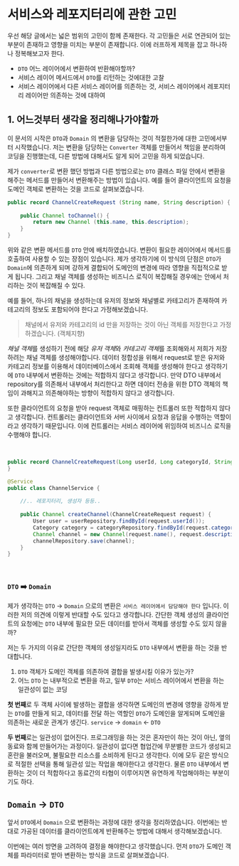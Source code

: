 # 서비스와 레포지터리에 관한 고민

우선 해당 글에서는 넓은 범위의 고민이 함께 존재한다. 각 고민들은 서로 연관되어 있는 부분이 존재하고 
영향을 미치는 부분이 존재합니다. 이에 러프하게 제목을 잡고 하나하나 정복해보고자 한다.

- `DTO` 어느 레이어에서 변환하여 반환해야할까?
- 서비스 레이어 메서드에서 `DTO`를 리턴하는 것에대한 고찰
- 서비스 레이어에서 다른 서비스 레이어를 의존하는 것, 서비스 레이어에서 레포지터리 레이어만 의존하는 것에 대하여


## 1. 어느것부터 생각을 정리해나가야할까
이 문서의 시작은 `DTO`과 `Domain` 의 변환을 담당하는 것이 적절한가에 대한 고민에서부터 시작했습니다.
저는 변환을 담당하는 `Converter` 객체를 만들어서 책임을 분리하여 코딩을 진행했는데, 
다른 방법에 대해서도 알게 되어 고민을 하게 되었습니다.

제가 `converter`로 변환 했던 방법과 다른 방법으로는 `DTO` 클래스 파일 안에서 변환을 해주는 메서드를 만들어서 변환해주는 방법이 있습니다. 예를 들어
클라이언트의 요청을 도메인 객체로 변환하는 것을 코드로 살펴보겠습니다.
```java
public record ChannelCreateRequest (String name, String description) {
    
    public Channel toChannel() {
        return new Channel (this.name, this.description);
    }
}
```
위와 같은 변환 메서드를 `DTO` 안에 배치하였습니다. 변환이 필요한 레이어에서 메서드를 호출하여 사용할 수 있는 장점이 있습니다.
제가 생각하기에 이 방식의 단점은 `DTO`가 `Domain`에 의존하게 되며 강하게 결합되어 도메인의 변경에 따라 영향을 직접적으로
받게 됩니다. 그리고 채널 객체를 생성하는 비즈니스 로직이 복잡해질 경우에는 안에서 처리하는 것이 복잡해질 수 있다.

예를 들어, 하나의 채널을 생성하는데 유저의 정보와 채널별로 카테고리가 존재하여 카테고리의 정보도 포함되어야 한다고
가정해보겠습니다.

> 채널에서 유저와 카테고리의 id 만을 저장하는 것이 아닌 객체를 저장한다고 가정하겠습니다. (객체지향)

*채널 객체*를 생성하기 전에 해당 *유저 객체*와 *카테고리 객체*를 조회해와서 저희가 저장하려는 채널 객체를 
생성해야합니다. 데이터 정합성을 위해서 request로 받은 유저와 카테고리 정보를 이용해서 
데이터베이스에서 조회해 객체를 생성해야 한다고 생각하기에 `DTO` 내부에서 변환하는 것에는 적합하지 않다고 생각합니다. 
만약 DTO 내부에서 repository를 의존해서 내부에서 처리한다고 하면 데이터 전송을 위한 DTO 객체의 책임이 과해지고 
의존해야하는 방향이 적합하지 않다고 생각합니다. 

또한 클라이언트의 요청을 받아 request 객체로 매핑하는 컨트롤러 또한 적합하지 않다고 생각합니다. 컨트롤러는 클라이언트와 서버
사이에서 요청과 응답을 수행하는 역할이라고 생각하기 때문입니다. 이에 컨트롤러는 서비스 레이어에 위임하여 비즈니스 로직을
수행해야 합니다.

<br/>

```java
public record ChannelCreateRequest(Long userId, Long categoryId, String name, String description) {
}

@Service
public class ChannelService {
    
    //.. 레포지터리, 생성자 등등..
    
    public Channel createChannel(ChannelCreateRequest request) {
        User user = userRepository.findById(request.userId());
        Category category = categoryRepository.findById(request.categoryId());
        Channel channel = new Channel(request.name(), request.description(), user, category);
        channelRepository.save(channel);
    }
}
```

<br/>

### `DTO` ➡️ `Domain` 
제가 생각하는 `DTO` -> `Domain` 으로의 변환은 `서비스 레이어에서 담당해야 한다` 입니다.
이러한 저의 의견에 이렇게 반대할 수도 있다고 생각합니다. 간단한 객체 생성의 클라이언트의 요청에는 `DTO` 내부에 필요한
모든 데이터를 받아서 객체를 생성할 수도 있지 않을까? 

저는 두 가지의 이유로 간단한 객체의 생성일지라도 `DTO` 내부에서 변환을 하는 것을 반대합니다.
1. `DTO` 객체가 도메인 객체를 의존하여 결합을 발생시킬 이유가 있는가?
2. 어느 `DTO` 는 내부적으로 변환을 하고, 일부 `DTO`는 서비스 레이어에서 변환을 하는 일관성이 없는 코딩

**첫 번째**로 두 객체 사이에 발생하는 결합을 생각하면 도메인의 변경에 영향을 강하게 받는 `DTO`를 만들게 되고, 데이터를 전달
하는 역할인 `DTO`가 도메인을 알게되며 도메인을 의존하는 새로운 관계가 생긴다. `service` -> `domain` <- `DTO`

**두 번째**로는 일관성이 없어진다. 프로그래밍을 하는 것은 혼자만이 하는 것이 아닌, 옆의 동료와 함께 만들어가는 과정이다.
일관성이 없다면 협업간에 무분별한 코드가 생성되고 혼란을 불러오며, 불필요한 리소스를 소비하게 된다고 생각한다. 이에
모두 같은 방식으로 적절한 선택을 통해 일관성 있는 작업을 해야한다고 생각한다. 물론 `DTO` 내부에서 변환하는 것이 더 
적합하다고 동료간의 타협이 이루어지면 유연하게 작업해야하는 부분이기도 하다.

## `Domain` -> `DTO`
앞서 `DTO`에서 `Domain` 으로 변환하는 과정에 대한 생각을 정리하였습니다. 이번에는 반대로 가공된 데이터를 클라이언트에게
반환해주는 방법에 대해서 생각해보겠습니다.

이번에는 여러 방면을 고려하여 결정을 해야한다고 생각했습니다. 먼저 `DTO`가 도메인 객체를 파라미터로 받아 변환하는 방식을 
코드로 살펴보겠습니다.

```java

```

